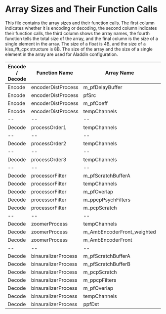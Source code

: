 # Array Sizes and Their Function Calls

This file contains the array sizes and their function calls. The first column indicates whether it is encoding or decoding, the second column indicates their function calls, the third column shows the array names, the fourth function tells the total size of the array, and the final column is the size of a single element in the array. The size of a float is 4B, and the size of a kiss_fft_cpx structure is 8B. The size of the array and the size of a single element in the array are used for Aladdin configuration.

| Encode / Decode | Function Name | Array Name | Total Size | Element size |
|-----------------|---------------|------------|------------|--------------|
| Encode | encoderDistProcess | m_pfDelayBuffer | 83720 | 4 |
| Encode | encoderDistProcess | pfSrc | 4096 | 4 |
| Encode | encoderDistProcess | m_pfCoeff | 64 | 4 |
| Encode | encoderDistProcess | tempChannels | 65536 | 4 |
|--|--|--|--|--|
| Decode | processOrder1 | tempChannels | 12288 | 4 |
|--|--|--|--|--|
| Decode | processOrder2 | tempChannels | 20480 | 4 |
|--|--|--|--|--|
| Decode | processOrder3 | tempChannels | 28672 | 4 |
|--|--|--|--|--|
| Decode | processorFilter | m_pfScratchBufferA | 8192 | 4 |
| Decode | processorFilter | tempChannels | 65536 | 4 |
| Decode | processorFilter | m_pfOverlap | 6400 | 4 |
| Decode | processorFilter | m_ppcpPsychFilters | 32800 | 8 |
| Decode | processorFilter | m_pcpScratch | 8200 | 8 |
|--|--|--|--|--|
| Decode | zoomerProcess | tempChannels | 8192 | 4 |
| Decode | zoomerProcess | m_AmbEncoderFront_weighted | 64 | 4 |
| Decode | zoomerProcess | m_AmbEncoderFront | 64 | 4 |
|--|--|--|--|--|
| Decode | binauralizerProcess | m_pfScratchBufferA | 8192 | 4 |
| Decode | binauralizerProcess | m_pfScratchBufferB | 8192 | 4 |
| Decode | binauralizerProcess | m_pcpScratch | 8200 | 8 |
| Decode | binauralizerProcess | m_ppcpFilters | 262400 | 8 |
| Decode | binauralizerProcess | m_pfOverlap | 1112 | 4 |
| Decode | binauralizerProcess | tempChannels | 65536 | 4 |
| Decode | binauralizerProcess | ppfDst | 8192 | 4 |

